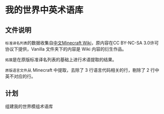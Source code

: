 # 我的世界中英术语库

## 文件说明

`标准译名列表`的数据收集自[中文Minecraft Wiki](https://minecraft.fandom.com/zh/wiki/Minecraft_Wiki)，原内容在CC BY-NC-SA 3.0许可协议下提供，Vanilla 文件夹下的内容是 Wiki 内容的衍生作品。

`拓展`是在原版标准译名列表的基础上进行术语提取的结果。

`原版语言文件`从 Minecraft 中提取，去除了 3 行语言代码相关的行，剔除了 2 行中英不对应的行。

## 计划

组建我的世界模组术语库